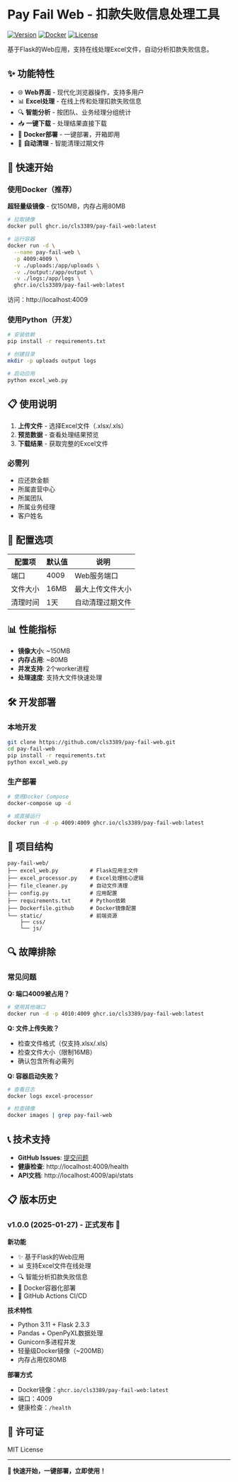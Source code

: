# Pay Fail Web - 扣款失败信息处理工具

[![Version](https://img.shields.io/badge/version-v1.0.1-blue.svg)](https://github.com/cls3389/pay-fail-web/releases)
[![Docker](https://img.shields.io/badge/docker-ghcr.io%2Fcls3389%2Fpay--fail--web-blue.svg)](https://github.com/cls3389/pay-fail-web/pkgs/container/pay-fail-web)
[![License](https://img.shields.io/badge/license-MIT-green.svg)](LICENSE)

基于Flask的Web应用，支持在线处理Excel文件，自动分析扣款失败信息。

## ✨ 功能特性

- 🌐 **Web界面** - 现代化浏览器操作，支持多用户
- 📊 **Excel处理** - 在线上传和处理扣款失败信息
- 🔍 **智能分析** - 按团队、业务经理分组统计
- 📥 **一键下载** - 处理结果直接下载
- 🐳 **Docker部署** - 一键部署，开箱即用
- 🧹 **自动清理** - 智能清理过期文件

## 🚀 快速开始

### 使用Docker（推荐）

**超轻量级镜像** - 仅150MB，内存占用80MB

```bash
# 拉取镜像
docker pull ghcr.io/cls3389/pay-fail-web:latest

# 运行容器
docker run -d \
  --name pay-fail-web \
  -p 4009:4009 \
  -v ./uploads:/app/uploads \
  -v ./output:/app/output \
  -v ./logs:/app/logs \
  ghcr.io/cls3389/pay-fail-web:latest
```

访问：http://localhost:4009

### 使用Python（开发）

```bash
# 安装依赖
pip install -r requirements.txt

# 创建目录
mkdir -p uploads output logs

# 启动应用
python excel_web.py
```

## 📋 使用说明

1. **上传文件** - 选择Excel文件（.xlsx/.xls）
2. **预览数据** - 查看处理结果预览
3. **下载结果** - 获取完整的Excel文件

### 必需列
- 应还款金额
- 所属直营中心
- 所属团队
- 所属业务经理
- 客户姓名

## 🔧 配置选项

| 配置项 | 默认值 | 说明 |
|--------|--------|------|
| 端口 | 4009 | Web服务端口 |
| 文件大小 | 16MB | 最大上传文件大小 |
| 清理时间 | 1天 | 自动清理过期文件 |

## 📊 性能指标

- **镜像大小**: ~150MB
- **内存占用**: ~80MB
- **并发支持**: 2个worker进程
- **处理速度**: 支持大文件快速处理

## 🛠️ 开发部署

### 本地开发
```bash
git clone https://github.com/cls3389/pay-fail-web.git
cd pay-fail-web
pip install -r requirements.txt
python excel_web.py
```

### 生产部署
```bash
# 使用Docker Compose
docker-compose up -d

# 或直接运行
docker run -d -p 4009:4009 ghcr.io/cls3389/pay-fail-web:latest
```

## 📁 项目结构

```
pay-fail-web/
├── excel_web.py          # Flask应用主文件
├── excel_processor.py    # Excel处理核心逻辑
├── file_cleaner.py       # 自动文件清理
├── config.py             # 应用配置
├── requirements.txt      # Python依赖
├── Dockerfile.github     # Docker镜像配置
└── static/               # 前端资源
    ├── css/
    └── js/
```

## 🔍 故障排除

### 常见问题

**Q: 端口4009被占用？**
```bash
# 使用其他端口
docker run -d -p 4010:4009 ghcr.io/cls3389/pay-fail-web:latest
```

**Q: 文件上传失败？**
- 检查文件格式（仅支持.xlsx/.xls）
- 检查文件大小（限制16MB）
- 确认包含所有必需列

**Q: 容器启动失败？**
```bash
# 查看日志
docker logs excel-processor

# 检查镜像
docker images | grep pay-fail-web
```

## 📞 技术支持

- **GitHub Issues**: [提交问题](https://github.com/cls3389/pay-fail-web/issues)
- **健康检查**: http://localhost:4009/health
- **API文档**: http://localhost:4009/api/stats

## 📋 版本历史

### v1.0.0 (2025-01-27) - 正式发布 🎉

**新功能**
- ✨ 基于Flask的Web应用
- 📊 支持Excel文件在线处理
- 🔍 智能分析扣款失败信息
- 🐳 Docker容器化部署
- 🚀 GitHub Actions CI/CD

**技术特性**
- Python 3.11 + Flask 2.3.3
- Pandas + OpenPyXL数据处理
- Gunicorn多进程并发
- 轻量级Docker镜像（~200MB）
- 内存占用仅80MB

**部署方式**
- Docker镜像：`ghcr.io/cls3389/pay-fail-web:latest`
- 端口：4009
- 健康检查：`/health`

## 📄 许可证

MIT License

---

**🎉 快速开始，一键部署，立即使用！**